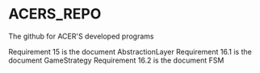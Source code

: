 # ACERS_REPO
The github for ACER'S developed programs

Requirement 15 is the document AbstractionLayer
Requirement 16.1 is the document GameStrategy
Requirement 16.2 is the document FSM
